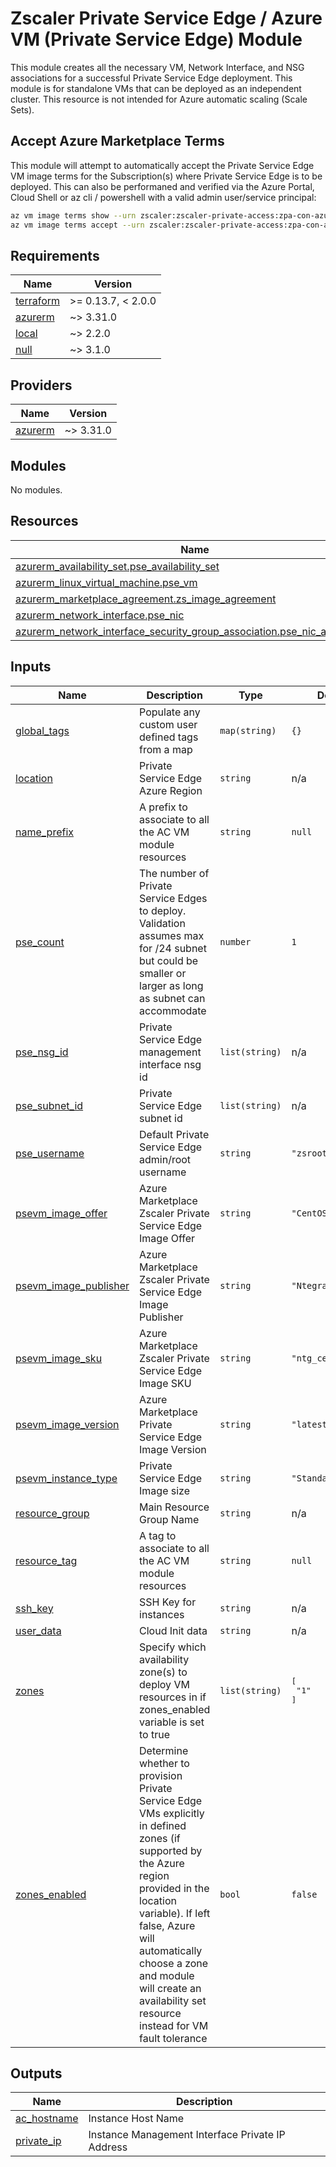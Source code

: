# Zscaler Private Service Edge / Azure VM (Private Service Edge) Module

This module creates all the necessary VM, Network Interface, and NSG associations for a successful Private Service Edge deployment. This module is for standalone VMs that can be deployed as an independent cluster. This resource is not intended for Azure automatic scaling (Scale Sets).

## Accept Azure Marketplace Terms

This module will attempt to automatically accept the Private Service Edge VM image terms for the Subscription(s) where Private Service Edge is to be deployed. This can also be performaned and verified via the Azure Portal, Cloud Shell or az cli / powershell with a valid admin user/service principal:

```sh
az vm image terms show --urn zscaler:zscaler-private-access:zpa-con-azure:latest
az vm image terms accept --urn zscaler:zscaler-private-access:zpa-con-azure:latest
```


<!-- BEGINNING OF PRE-COMMIT-TERRAFORM DOCS HOOK -->
## Requirements

| Name | Version |
|------|---------|
| <a name="requirement_terraform"></a> [terraform](#requirement\_terraform) | >= 0.13.7, < 2.0.0 |
| <a name="requirement_azurerm"></a> [azurerm](#requirement\_azurerm) | ~> 3.31.0 |
| <a name="requirement_local"></a> [local](#requirement\_local) | ~> 2.2.0 |
| <a name="requirement_null"></a> [null](#requirement\_null) | ~> 3.1.0 |

## Providers

| Name | Version |
|------|---------|
| <a name="provider_azurerm"></a> [azurerm](#provider\_azurerm) | ~> 3.31.0 |

## Modules

No modules.

## Resources

| Name | Type |
|------|------|
| [azurerm_availability_set.pse_availability_set](https://registry.terraform.io/providers/hashicorp/azurerm/latest/docs/resources/availability_set) | resource |
| [azurerm_linux_virtual_machine.pse_vm](https://registry.terraform.io/providers/hashicorp/azurerm/latest/docs/resources/linux_virtual_machine) | resource |
| [azurerm_marketplace_agreement.zs_image_agreement](https://registry.terraform.io/providers/hashicorp/azurerm/latest/docs/resources/marketplace_agreement) | resource |
| [azurerm_network_interface.pse_nic](https://registry.terraform.io/providers/hashicorp/azurerm/latest/docs/resources/network_interface) | resource |
| [azurerm_network_interface_security_group_association.pse_nic_association](https://registry.terraform.io/providers/hashicorp/azurerm/latest/docs/resources/network_interface_security_group_association) | resource |

## Inputs

| Name | Description | Type | Default | Required |
|------|-------------|------|---------|:--------:|
| <a name="input_global_tags"></a> [global\_tags](#input\_global\_tags) | Populate any custom user defined tags from a map | `map(string)` | `{}` | no |
| <a name="input_location"></a> [location](#input\_location) | Private Service Edge Azure Region | `string` | n/a | yes |
| <a name="input_name_prefix"></a> [name\_prefix](#input\_name\_prefix) | A prefix to associate to all the AC VM module resources | `string` | `null` | no |
| <a name="input_pse_count"></a> [pse\_count](#input\_pse\_count) | The number of Private Service Edges to deploy.  Validation assumes max for /24 subnet but could be smaller or larger as long as subnet can accommodate | `number` | `1` | no |
| <a name="input_pse_nsg_id"></a> [pse\_nsg\_id](#input\_pse\_nsg\_id) | Private Service Edge management interface nsg id | `list(string)` | n/a | yes |
| <a name="input_pse_subnet_id"></a> [pse\_subnet\_id](#input\_pse\_subnet\_id) | Private Service Edge subnet id | `list(string)` | n/a | yes |
| <a name="input_pse_username"></a> [pse\_username](#input\_pse\_username) | Default Private Service Edge admin/root username | `string` | `"zsroot"` | no |
| <a name="input_psevm_image_offer"></a> [psevm\_image\_offer](#input\_psevm\_image\_offer) | Azure Marketplace Zscaler Private Service Edge Image Offer | `string` | `"CentOS"` | no |
| <a name="input_psevm_image_publisher"></a> [psevm\_image\_publisher](#input\_psevm\_image\_publisher) | Azure Marketplace Zscaler Private Service Edge Image Publisher | `string` | `"Ntegral"` | no |
| <a name="input_psevm_image_sku"></a> [psevm\_image\_sku](#input\_psevm\_image\_sku) | Azure Marketplace Zscaler Private Service Edge Image SKU | `string` | `"ntg_centos_7"` | no |
| <a name="input_psevm_image_version"></a> [psevm\_image\_version](#input\_psevm\_image\_version) | Azure Marketplace Private Service Edge Image Version | `string` | `"latest"` | no |
| <a name="input_psevm_instance_type"></a> [psevm\_instance\_type](#input\_psevm\_instance\_type) | Private Service Edge Image size | `string` | `"Standard_D2s_v3"` | no |
| <a name="input_resource_group"></a> [resource\_group](#input\_resource\_group) | Main Resource Group Name | `string` | n/a | yes |
| <a name="input_resource_tag"></a> [resource\_tag](#input\_resource\_tag) | A tag to associate to all the AC VM module resources | `string` | `null` | no |
| <a name="input_ssh_key"></a> [ssh\_key](#input\_ssh\_key) | SSH Key for instances | `string` | n/a | yes |
| <a name="input_user_data"></a> [user\_data](#input\_user\_data) | Cloud Init data | `string` | n/a | yes |
| <a name="input_zones"></a> [zones](#input\_zones) | Specify which availability zone(s) to deploy VM resources in if zones\_enabled variable is set to true | `list(string)` | <pre>[<br>  "1"<br>]</pre> | no |
| <a name="input_zones_enabled"></a> [zones\_enabled](#input\_zones\_enabled) | Determine whether to provision Private Service Edge VMs explicitly in defined zones (if supported by the Azure region provided in the location variable). If left false, Azure will automatically choose a zone and module will create an availability set resource instead for VM fault tolerance | `bool` | `false` | no |

## Outputs

| Name | Description |
|------|-------------|
| <a name="output_ac_hostname"></a> [ac\_hostname](#output\_ac\_hostname) | Instance Host Name |
| <a name="output_private_ip"></a> [private\_ip](#output\_private\_ip) | Instance Management Interface Private IP Address |
<!-- END OF PRE-COMMIT-TERRAFORM DOCS HOOK -->
